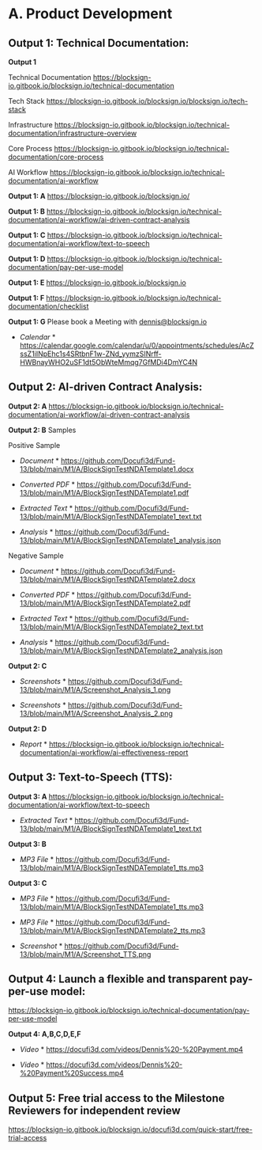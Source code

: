 # A. Product Development

## Output 1: Technical Documentation:


  **Output 1** 
  
  Technical Documentation https://blocksign-io.gitbook.io/blocksign.io/technical-documentation

  Tech Stack https://blocksign-io.gitbook.io/blocksign.io/blocksign.io/tech-stack
   
  Infrastructure https://blocksign-io.gitbook.io/blocksign.io/technical-documentation/infrastructure-overview

  Core Process https://blocksign-io.gitbook.io/blocksign.io/technical-documentation/core-process

  AI Workflow https://blocksign-io.gitbook.io/blocksign.io/technical-documentation/ai-workflow
  
  **Output 1: A** https://blocksign-io.gitbook.io/blocksign.io/

  **Output 1: B** https://blocksign-io.gitbook.io/blocksign.io/technical-documentation/ai-workflow/ai-driven-contract-analysis
  
  **Output 1: C** https://blocksign-io.gitbook.io/blocksign.io/technical-documentation/ai-workflow/text-to-speech
  
  **Output 1: D** https://blocksign-io.gitbook.io/blocksign.io/technical-documentation/pay-per-use-model
  
  **Output 1: E** https://blocksign-io.gitbook.io/blocksign.io
  
  **Output 1: F** https://blocksign-io.gitbook.io/blocksign.io/technical-documentation/checklist

  **Output 1: G** Please book a Meeting with dennis@blocksign.io 
  
  * *Calendar* * https://calendar.google.com/calendar/u/0/appointments/schedules/AcZssZ1iINpEhc1s4SRtbnF1w-ZNd_yymzSINrff-HWBnayWHO2uSF1dt5ObWteMmqg7GfMDi4DmYC4N

## Output 2: AI-driven Contract Analysis:

  **Output 2: A** https://blocksign-io.gitbook.io/blocksign.io/technical-documentation/ai-workflow/ai-driven-contract-analysis
  
  **Output 2: B** Samples
  
  Positive Sample

  * *Document* * https://github.com/Docufi3d/Fund-13/blob/main/M1/A/BlockSignTestNDATemplate1.docx

  * *Converted PDF* * https://github.com/Docufi3d/Fund-13/blob/main/M1/A/BlockSignTestNDATemplate1.pdf

  * *Extracted Text* * https://github.com/Docufi3d/Fund-13/blob/main/M1/A/BlockSignTestNDATemplate1_text.txt

  * *Analysis* * https://github.com/Docufi3d/Fund-13/blob/main/M1/A/BlockSignTestNDATemplate1_analysis.json

  Negative Sample
  
  * *Document* * https://github.com/Docufi3d/Fund-13/blob/main/M1/A/BlockSignTestNDATemplate2.docx
  
  * *Converted PDF* * https://github.com/Docufi3d/Fund-13/blob/main/M1/A/BlockSignTestNDATemplate2.pdf

  * *Extracted Text* * https://github.com/Docufi3d/Fund-13/blob/main/M1/A/BlockSignTestNDATemplate2_text.txt

  * *Analysis* * https://github.com/Docufi3d/Fund-13/blob/main/M1/A/BlockSignTestNDATemplate2_analysis.json

  **Output 2: C**

  * *Screenshots* * https://github.com/Docufi3d/Fund-13/blob/main/M1/A/Screenshot_Analysis_1.png
  
  * *Screenshots* * https://github.com/Docufi3d/Fund-13/blob/main/M1/A/Screenshot_Analysis_2.png
  
 **Output 2: D** 
  * *Report* * https://blocksign-io.gitbook.io/blocksign.io/technical-documentation/ai-workflow/ai-effectiveness-report
 
## Output 3: Text-to-Speech (TTS):

  **Output 3: A** https://blocksign-io.gitbook.io/blocksign.io/technical-documentation/ai-workflow/text-to-speech

  * *Extracted Text* * https://github.com/Docufi3d/Fund-13/blob/main/M1/A/BlockSignTestNDATemplate1_text.txt

  **Output 3: B** 
  
  * *MP3 File* * https://github.com/Docufi3d/Fund-13/blob/main/M1/A/BlockSignTestNDATemplate1_tts.mp3
 
  **Output 3: C**

  * *MP3 File* * https://github.com/Docufi3d/Fund-13/blob/main/M1/A/BlockSignTestNDATemplate1_tts.mp3
  
  * *MP3 File* * https://github.com/Docufi3d/Fund-13/blob/main/M1/A/BlockSignTestNDATemplate2_tts.mp3

  * *Screenshot* * https://github.com/Docufi3d/Fund-13/blob/main/M1/A/Screenshot_TTS.png
  
## Output 4: Launch a flexible and transparent pay-per-use model:

  https://blocksign-io.gitbook.io/blocksign.io/technical-documentation/pay-per-use-model

  **Output 4: A,B,C,D,E,F**
  
  * *Video* * https://docufi3d.com/videos/Dennis%20-%20Payment.mp4
 
  * *Video* * https://docufi3d.com/videos/Dennis%20-%20Payment%20Success.mp4

## Output 5: Free trial access to the Milestone Reviewers for independent review

  https://blocksign-io.gitbook.io/blocksign.io/docufi3d.com/quick-start/free-trial-access
